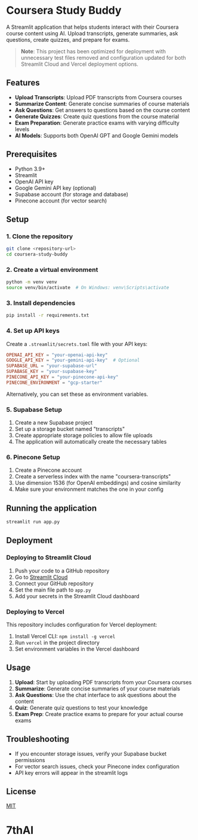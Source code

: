 # Coursera Study Buddy

A Streamlit application that helps students interact with their Coursera course content using AI. Upload transcripts, generate summaries, ask questions, create quizzes, and prepare for exams.

> **Note**: This project has been optimized for deployment with unnecessary test files removed and configuration updated for both Streamlit Cloud and Vercel deployment options.

## Features

- **Upload Transcripts**: Upload PDF transcripts from Coursera courses
- **Summarize Content**: Generate concise summaries of course materials
- **Ask Questions**: Get answers to questions based on the course content
- **Generate Quizzes**: Create quiz questions from the course material
- **Exam Preparation**: Generate practice exams with varying difficulty levels
- **AI Models**: Supports both OpenAI GPT and Google Gemini models

## Prerequisites

- Python 3.9+
- Streamlit
- OpenAI API key
- Google Gemini API key (optional)
- Supabase account (for storage and database)
- Pinecone account (for vector search)

## Setup

### 1. Clone the repository

```bash
git clone <repository-url>
cd coursera-study-buddy
```

### 2. Create a virtual environment

```bash
python -m venv venv
source venv/bin/activate  # On Windows: venv\Scripts\activate
```

### 3. Install dependencies

```bash
pip install -r requirements.txt
```

### 4. Set up API keys

Create a `.streamlit/secrets.toml` file with your API keys:

```toml
OPENAI_API_KEY = "your-openai-api-key"
GOOGLE_API_KEY = "your-gemini-api-key"  # Optional
SUPABASE_URL = "your-supabase-url"
SUPABASE_KEY = "your-supabase-key"
PINECONE_API_KEY = "your-pinecone-api-key"
PINECONE_ENVIRONMENT = "gcp-starter"
```

Alternatively, you can set these as environment variables.

### 5. Supabase Setup

1. Create a new Supabase project
2. Set up a storage bucket named "transcripts"
3. Create appropriate storage policies to allow file uploads
4. The application will automatically create the necessary tables

### 6. Pinecone Setup

1. Create a Pinecone account
2. Create a serverless index with the name "coursera-transcripts"
3. Use dimension 1536 (for OpenAI embeddings) and cosine similarity
4. Make sure your environment matches the one in your config

## Running the application

```bash
streamlit run app.py
```

## Deployment

### Deploying to Streamlit Cloud

1. Push your code to a GitHub repository
2. Go to [Streamlit Cloud](https://streamlit.io/cloud)
3. Connect your GitHub repository
4. Set the main file path to `app.py`
5. Add your secrets in the Streamlit Cloud dashboard

### Deploying to Vercel

This repository includes configuration for Vercel deployment:

1. Install Vercel CLI: `npm install -g vercel`
2. Run `vercel` in the project directory
3. Set environment variables in the Vercel dashboard

## Usage

1. **Upload**: Start by uploading PDF transcripts from your Coursera courses
2. **Summarize**: Generate concise summaries of your course materials
3. **Ask Questions**: Use the chat interface to ask questions about the content
4. **Quiz**: Generate quiz questions to test your knowledge
5. **Exam Prep**: Create practice exams to prepare for your actual course exams

## Troubleshooting

- If you encounter storage issues, verify your Supabase bucket permissions
- For vector search issues, check your Pinecone index configuration
- API key errors will appear in the streamlit logs

## License

[MIT](LICENSE)
# 7thAI
